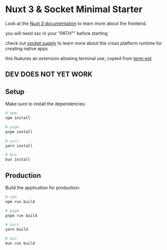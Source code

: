 # Nuxt 3 & Socket Minimal Starter

Look at the [Nuxt 3 documentation](https://nuxt.com/docs/getting-started/introduction) to learn more about the frontend.

you will need ssc in your "PATH"" before starting

check out [socket supply](https://github.com/socketsupply/socket) to learn more about the cross platform runtime for creating native apps


this features an extension allowing terminal use, copied from [term-ext](https://github.com/socketsupply/socket-examples/tree/master/socket-features/extension)


## DEV DOES NOT YET WORK

## Setup

Make sure to install the dependencies:

```bash
# npm
npm install

# pnpm
pnpm install

# yarn
yarn install

# bun
bun install
```

<!-- ## Development Server

Start the development server on `http://localhost:3000`:

```bash
# npm
npm run dev

# pnpm
pnpm run dev

# yarn
yarn dev

# bun
bun run dev
``` -->

## Production

Build the application for production:

```bash
# npm
npm run build

# pnpm
pnpm run build

# yarn
yarn build

# bun
bun run build
```



 